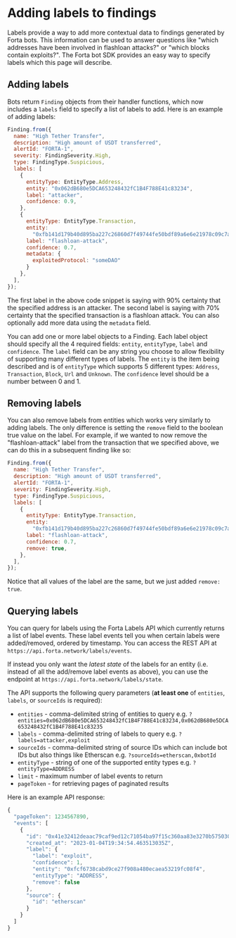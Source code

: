 # Adding labels to findings

Labels provide a way to add more contextual data to findings generated by Forta bots. This information can be used to answer questions like "which addresses have been involved in flashloan attacks?" or "which blocks contain exploits?". The Forta bot SDK provides an easy way to specify labels which this page will describe.

## Adding labels

Bots return `Finding` objects from their handler functions, which now includes a `labels` field to specify a list of labels to add. Here is an example of adding labels:

```javascript
Finding.from({
  name: "High Tether Transfer",
  description: "High amount of USDT transferred",
  alertId: "FORTA-1",
  severity: FindingSeverity.High,
  type: FindingType.Suspicious,
  labels: [
    {
      entityType: EntityType.Address,
      entity: "0x062dB680e5DCA653248432fC1B4F788E41c83234",
      label: "attacker",
      confidence: 0.9,
    },
    {
      entityType: EntityType.Transaction,
      entity:
        "0xfb141d179b40d895ba227c26860d7f49744fe50bdf89a6e6e21978c09c7ac05f",
      label: "flashloan-attack",
      confidence: 0.7,
      metadata: {
        exploitedProtocol: "someDAO"
      }
    },
  ],
});
```

The first label in the above code snippet is saying with 90% certainty that the specified address is an attacker. The second label is saying with 70% certainty that the specified transaction is a flashloan attack. You can also optionally add more data using the `metadata` field.

You can add one or more label objects to a Finding. Each label object should specify all the 4 required fields: `entity`, `entityType`, `label` and `confidence`. The `label` field can be any string you choose to allow flexibility of supporting many different types of labels. The `entity` is the item being described and is of `entityType` which supports 5 different types: `Address`, `Transaction`, `Block`, `Url` and `Unknown`. The `confidence` level should be a number between 0 and 1.

## Removing labels

You can also remove labels from entities which works very similarly to adding labels. The only difference is setting the `remove` field to the boolean true value on the label. For example, if we wanted to now remove the "flashloan-attack" label from the transaction that we specified above, we can do this in a subsequent finding like so:

```javascript
Finding.from({
  name: "High Tether Transfer",
  description: "High amount of USDT transferred",
  alertId: "FORTA-1",
  severity: FindingSeverity.High,
  type: FindingType.Suspicious,
  labels: [
    {
      entityType: EntityType.Transaction,
      entity:
        "0xfb141d179b40d895ba227c26860d7f49744fe50bdf89a6e6e21978c09c7ac05f",
      label: "flashloan-attack",
      confidence: 0.7,
      remove: true,
    },
  ],
});
```

Notice that all values of the label are the same, but we just added `remove: true`.

## Querying labels

You can query for labels using the Forta Labels API which currently returns a list of label events. These label events tell you when certain labels were added/removed, ordered by timestamp. You can access the REST API at `https://api.forta.network/labels/events`.

If instead you only want the _latest state_ of the labels for an entity (i.e. instead of all the add/remove label events as above), you can use the endpoint at `https://api.forta.network/labels/state`.

The API supports the following query parameters (**at least one** of `entities`, `labels`, or `sourceIds` is required):

- `entities` - comma-delimited string of entities to query e.g. `?entities=0x062dB680e5DCA653248432fC1B4F788E41c83234,0x062dB680e5DCA653248432fC1B4F788E41c83235`
- `labels` - comma-delimited string of labels to query e.g. `?labels=attacker,exploit`
- `sourceIds` - comma-delimited string of source IDs which can include bot IDs but also things like Etherscan e.g. `?sourceIds=etherscan,0xbotId`
- `entityType` - string of one of the supported entity types e.g. `?entityType=ADDRESS`
- `limit` - maximum number of label events to return
- `pageToken` - for retrieving pages of paginated results

Here is an example API response:

```javascript
{
  "pageToken": 1234567890,
  "events": [
    {
      "id": "0x41e32412deaac79caf9ed12c71054ba97f15c360aa83e3270b5750305df0ae8d",
      "created_at": "2023-01-04T19:34:54.463513035Z",
      "label": {
        "label": "exploit",
        "confidence": 1,
        "entity": "0xfcf6738cabd9ce27f908a480ecaea53219fc08f4",
        "entityType": "ADDRESS",
        "remove": false
      },
      "source": {
        "id": "etherscan"
      }
    }
  ]
}
```
